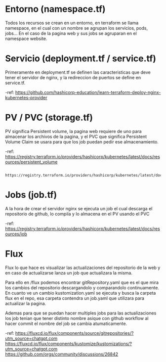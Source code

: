# Entorno (namespace.tf)
Todos los recursos se crean en un entorno, en terraform se llama namespace, en el cual con un nombre se agrupan los servicios, pods, jobs... En el caso de la pagina web y sus jobs se agruparan en el namespace website.

# Servicio (deployment.tf / service.tf)
Primeramente en deployment.tf se definen las caracteristicas que deve tener el servidor de nginx, y la redireccion de puertos se define en service.tf.

-ref:   https://github.com/hashicorp-education/learn-terraform-deploy-nginx-kubernetes-provider

# PV / PVC (storage.tf)
PV significa Persistent volume, la pagina web requiere de uno para almacenar los archivos de la pagina, y el PVC que significa Persistent Volume Claim se usara para que los job puedan pedir ese almacenamiento.

-ref:   https://registry.terraform.io/providers/hashicorp/kubernetes/latest/docs/resources/persistent_volume

        https://registry.terraform.io/providers/hashicorp/kubernetes/latest/docs/resources/persistent_volume_claim

# Jobs (job.tf)
A la hora de crear el servidor nginx se ejecuta un job el cual descarga el repositorio de github, lo compila y lo almacena en el PV usando el PVC

-ref:   https://registry.terraform.io/providers/hashicorp/kubernetes/latest/docs/resources/job

# Flux
Flux lo que hace es visualizar las actualizaciones del repositorio de la web y en caso de actualizarse lanza un job que actualizara la misma.

Para ello en /flux podemos encontrar gitRepository.yaml que es el que mira los cambios del repositorio descargandolo y comparandolo continuamente. En cuanto ve un cambio kustomization.yaml se ejecuta y busca la carpeta flux en el repo, esa carpeta contendra un job.yaml que utilizara para actualizar la pagina.

Ademas para que se puedan hacer multiples jobs para las actualizaciones los job tenian que tener distinto nombre asique con github workflow al hacer commit el nombre del job se cambia atumaticamente.

-ref:   https://fluxcd.io/flux/components/source/gitrepositories/?utm_source=chatgpt.com
        https://fluxcd.io/flux/components/kustomize/kustomizations/?utm_source=chatgpt.com
        https://github.com/orgs/community/discussions/26842